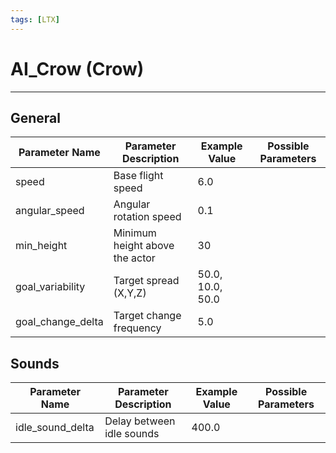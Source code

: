```yaml
---
tags: [LTX]
---
```


# AI_Crow (Crow)

___

## General

| Parameter Name | Parameter Description | Example Value | Possible Parameters |
|---|---|---|---|
| speed | Base flight speed | 6.0 |  |
| angular_speed | Angular rotation speed | 0.1 |  |
| min_height | Minimum height above the actor | 30 |  |
| goal_variability | Target spread (X,Y,Z) | 50.0, 10.0, 50.0 |  |
| goal_change_delta | Target change frequency | 5.0 |  |

## Sounds

| Parameter Name | Parameter Description | Example Value | Possible Parameters |
|---|---|---|---|
| idle_sound_delta | Delay between idle sounds | 400.0 |  |
